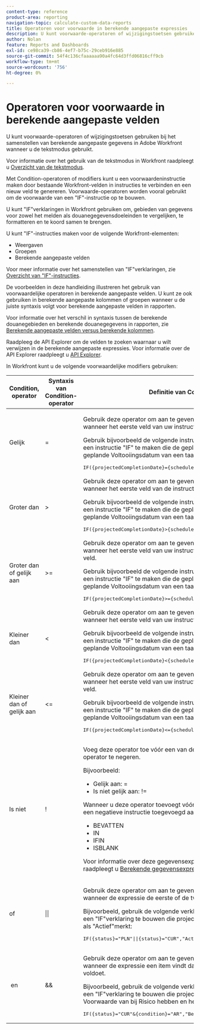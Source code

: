 ```yaml
---
content-type: reference
product-area: reporting
navigation-topic: calculate-custom-data-reports
title: Operatoren voor voorwaarde in berekende aangepaste expressies
description: U kunt voorwaarde-operatoren of wijzigingstoetsen gebruiken bij het samenstellen van berekende aangepaste gegevens in Adobe Workfront wanneer u de tekstmodus gebruikt.
author: Nolan
feature: Reports and Dashboards
exl-id: ce98ca39-cb86-4ef7-b75c-29ceb916e885
source-git-commit: 54f4c136cfaaaaaa90a4fc64d3ffd06816cff9cb
workflow-type: tm+mt
source-wordcount: '756'
ht-degree: 0%

---
```


# Operatoren voor voorwaarde in berekende aangepaste velden

U kunt voorwaarde-operatoren of wijzigingstoetsen gebruiken bij het samenstellen van berekende aangepaste gegevens in Adobe Workfront wanneer u de tekstmodus gebruikt.

Voor informatie over het gebruik van de tekstmodus in Workfront raadpleegt u [Overzicht van de tekstmodus](../../../reports-and-dashboards/reports/text-mode/understand-text-mode.md).

Met Condition-operatoren of modifiers kunt u een voorwaardeninstructie maken door bestaande Workfront-velden in instructies te verbinden en een nieuw veld te genereren. Voorwaarde-operatoren worden vooral gebruikt om de voorwaarde van een &quot;IF&quot;-instructie op te bouwen.

U kunt &quot;IF&quot;verklaringen in Workfront gebruiken om, gebieden van gegevens voor zowel het melden als douanegegevensdoeleinden te vergelijken, te formatteren en te koord samen te brengen.

U kunt &quot;IF&quot;-instructies maken voor de volgende Workfront-elementen:

* Weergaven
* Groepen
* Berekende aangepaste velden

Voor meer informatie over het samenstellen van &quot;IF&quot;verklaringen, zie [Overzicht van &quot;IF&quot;-instructies](../../../reports-and-dashboards/reports/calc-cstm-data-reports/if-statements-overview.md).

De voorbeelden in deze handleiding illustreren het gebruik van voorwaardelijke operatoren in berekende aangepaste velden. U kunt ze ook gebruiken in berekende aangepaste kolommen of groepen wanneer u de juiste syntaxis volgt voor berekende aangepaste velden in rapporten.

Voor informatie over het verschil in syntaxis tussen de berekende douanegebieden en berekende douanegegevens in rapporten, zie [Berekende aangepaste velden versus berekende kolommen](../../../reports-and-dashboards/reports/calc-cstm-data-reports/calculated-custom-fields-calculated-columns.md).

Raadpleeg de API Explorer om de velden te zoeken waarnaar u wilt verwijzen in de berekende aangepaste expressies. Voor informatie over de API Explorer raadpleegt u [API Explorer](../../../wf-api/general/api-explorer.md).

In Workfront kunt u de volgende voorwaardelijke modifiers gebruiken:

<table style="table-layout:auto"> 
 <col> 
 <col> 
 <col> 
 <thead> 
  <tr> 
   <th>Condition, operator</th> 
   <th>Syntaxis van Condition-operator</th> 
   <th>Definitie van Condition-operator</th> 
  </tr> 
 </thead> 
 <tbody> 
  <tr> 
   <td>Gelijk</td> 
   <td>= </td> 
   <td> <p>Gebruik deze operator om aan te geven dat aan de voorwaarde is voldaan wanneer het eerste veld van uw instructie gelijk is aan het tweede veld.</p> <p>Gebruik bijvoorbeeld de volgende instructie in een berekend aangepast veld om een instructie "IF" te maken die de geplande Voltooiingsdatum vergelijkt met de geplande Voltooiingsdatum van een taak: </p><pre>IF({projectedCompletionDate}={scheduledCompletionDate},"On Track","Off Track")</pre> </td> 
  </tr> 
  <tr> 
   <td>Groter dan </td> 
   <td>&gt; </td> 
   <td>Gebruik deze operator om aan te geven dat aan de voorwaarde is voldaan wanneer het eerste veld van de instructie groter is dan het tweede veld. <p>Gebruik bijvoorbeeld de volgende instructie in een berekend aangepast veld om een instructie "IF" te maken die de geplande Voltooiingsdatum vergelijkt met de geplande Voltooiingsdatum van een taak: </p><pre>IF({projectedCompletionDate}&gt;{scheduledCompletionDate},"Late",")</pre></td> 
  </tr> 
  <tr> 
   <td>Groter dan of gelijk aan </td> 
   <td>&gt;= </td> 
   <td>Gebruik deze operator om aan te geven dat aan de voorwaarde is voldaan wanneer het eerste veld van uw instructie groter dan of gelijk is aan het tweede veld. <p>Gebruik bijvoorbeeld de volgende instructie in een berekend aangepast veld om een instructie "IF" te maken die de geplande Voltooiingsdatum vergelijkt met de geplande Voltooiingsdatum van een taak: </p><pre>IF({projectedCompletionDate}&gt;={scheduledCompletionDate},"Late","Early")</pre></td> 
  </tr> 
  <tr> 
   <td>Kleiner dan </td> 
   <td>&lt; </td> 
   <td>Gebruik deze operator om aan te geven dat aan de voorwaarde is voldaan wanneer het eerste veld van uw instructie kleiner is dan het tweede veld. <p>Gebruik bijvoorbeeld de volgende instructie in een berekend aangepast veld om een instructie "IF" te maken die de geplande Voltooiingsdatum vergelijkt met de geplande Voltooiingsdatum van een taak: </p><pre>IF({projectedCompletionDate}&lt;{scheduledCompletionDate},"Early",")</pre></td> 
  </tr> 
  <tr> 
   <td>Kleiner dan of gelijk aan </td> 
   <td>&lt;= </td> 
   <td>Gebruik deze operator om aan te geven dat aan de voorwaarde is voldaan wanneer het eerste veld van uw instructie kleiner dan of gelijk is aan het tweede veld. <p>Gebruik bijvoorbeeld de volgende instructie in een berekend aangepast veld om een instructie "IF" te maken die de geplande Voltooiingsdatum vergelijkt met de geplande Voltooiingsdatum van een taak: </p><pre>IF({projectedCompletionDate}&lt;={scheduledCompletionDate},"Early","Late")</pre></td> 
  </tr> 
  <tr> 
   <td>Is niet </td> 
   <td>! </td> 
   <td> <p>Voeg deze operator toe vóór een van de bovenstaande operatoren om de operator te negeren. </p> <p>Bijvoorbeeld: </p> 
    <ul> 
     <li>Gelijk aan: = </li> 
     <li>Is niet gelijk aan: != </li> 
    </ul> <p>Wanneer u deze operator toevoegt vóór de volgende gegevensexpressies, wordt een negatieve instructie toegevoegd aan expressies: </p> 
    <ul> 
     <li>BEVATTEN </li> 
     <li>IN </li> 
     <li>IFIN </li> 
     <li>ISBLANK </li> 
    </ul> <p>Voor informatie over deze gegevensexpressies en voor een volledige lijst raadpleegt u <a href="../../../reports-and-dashboards/reports/calc-cstm-data-reports/calculated-data-expressions.md" class="MCXref xref">Berekende gegevensexpressies</a>. </p> </td> 
  </tr> 
  <tr> 
   <td>of </td> 
   <td>|| </td> 
   <td> <p>Gebruik deze operator om aan te geven dat aan de voorwaarde is voldaan wanneer de expressie de eerste of de tweede waarde van uw instructie vindt. </p> <p>Bijvoorbeeld, gebruik de volgende verklaring op een berekend douanegebied om een "IF"verklaring te bouwen die projecten in of de Huidige of Planning status als "Actief"merkt: </p><pre>IF({status}="PLN"||{status}="CUR","Actief","Niet Actief")</pre> </td> 
  </tr> 
  <tr> 
   <td> en </td> 
   <td>&amp;&amp; </td> 
   <td> <p>Gebruik deze operator om aan te geven dat aan de voorwaarde is voldaan wanneer de expressie een item vindt dat tegelijkertijd aan twee voorwaarden voldoet. </p> <p>Bijvoorbeeld, gebruik de volgende verklaring op een berekend douanegebied om een "IF"verklaring te bouwen die projecten vindt die in Huidige status zijn en een Voorwaarde van bij Risico hebben en hen als "Bemiddeling nodig"merken. </p><pre>IF({status}="CUR"&amp;{condition}="AR","Bemiddeling vereist",")</pre> </td> 
  </tr> 
 </tbody> 
</table>
